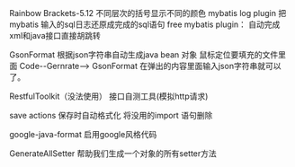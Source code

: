 Rainbow Brackets-5.12   不同层次的括号显示不同的颜色
mybatis log plugin 		把mybatis 输入的sql日志还原成完成的sql语句 
free mybatis plugin：
	自动完成xml和java接口直接胡跳转

GsonFormat				根据json字符串自动生成java bean 对象
	鼠标定位要填充的文件里面
	Code--Gernrate--> GsonFormat  在弹出的内容里面输入json字符串就可以了。 

RestfulToolkit（没法使用）
	接口自测工具(模拟http请求) 

save actions 
	保存时自动格式化 
	将没用的import 语句删除 

google-java-format 
	启用google风格代码

GenerateAllSetter  帮助我们生成一个对象的所有setter方法

